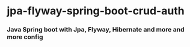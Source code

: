# jpa-flyway-spring-boot-crud-auth
### Java Spring boot with Jpa, Flyway, Hibernate and more and more config